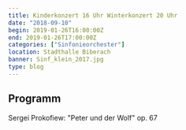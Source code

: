 ```yaml
---
title: Kinderkonzert 16 Uhr Winterkonzert 20 Uhr
date: "2018-09-10"
begin: 2019-01-26T16:00:00Z
end: 2019-01-26T17:00:00Z
categories: ["Sinfonieorchester"]
location: Stadthalle Biberach
banner: Sinf_klein_2017.jpg
type: blog
---
```

## Programm

<p>Sergei Prokofiew: &quot;Peter und der Wolf&quot; op. 67</p>

